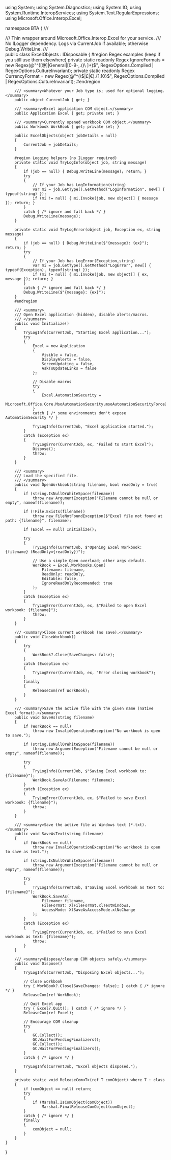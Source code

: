 using System;
using System.Diagnostics;
using System.IO;
using System.Runtime.InteropServices;
using System.Text.RegularExpressions;
using Microsoft.Office.Interop.Excel;

namespace BTA
{
    /// <summary>
    /// Thin wrapper around Microsoft.Office.Interop.Excel for your service.
    /// No ILogger dependency. Logs via CurrentJob if available; otherwise Debug.WriteLine.
    /// </summary>
    public class ExcelObjects : IDisposable
    {
        #region Regex examples (keep if you still use them elsewhere)
        private static readonly Regex IgnoreFormats = new Regex(@"^([@]|General|[0-9\-\,\.\(\)\ ]+)$",
            RegexOptions.Compiled | RegexOptions.CultureInvariant);
        private static readonly Regex CurrencyFormat = new Regex(@"^(\$|£|€).{1,10}$",
            RegexOptions.Compiled | RegexOptions.CultureInvariant);
        #endregion

        /// <summary>Whatever your Job type is; used for optional logging.</summary>
        public object CurrentJob { get; }

        /// <summary>Excel application COM object.</summary>
        public Application Excel { get; private set; }

        /// <summary>Currently opened workbook COM object.</summary>
        public Workbook WorkBook { get; private set; }

        public ExcelObjects(object jobDetails = null)
        {
            CurrentJob = jobDetails;
        }

        #region Logging helpers (no ILogger required)
        private static void TryLogInfo(object job, string message)
        {
            if (job == null) { Debug.WriteLine(message); return; }
            try
            {
                // If your Job has LogInformation(string)
                var mi = job.GetType().GetMethod("LogInformation", new[] { typeof(string) });
                if (mi != null) { mi.Invoke(job, new object[] { message }); return; }
            }
            catch { /* ignore and fall back */ }
            Debug.WriteLine(message);
        }

        private static void TryLogError(object job, Exception ex, string message)
        {
            if (job == null) { Debug.WriteLine($"{message}: {ex}"); return; }
            try
            {
                // If your Job has LogError(Exception,string)
                var mi = job.GetType().GetMethod("LogError", new[] { typeof(Exception), typeof(string) });
                if (mi != null) { mi.Invoke(job, new object[] { ex, message }); return; }
            }
            catch { /* ignore and fall back */ }
            Debug.WriteLine($"{message}: {ex}");
        }
        #endregion

        /// <summary>
        /// Open Excel application (hidden), disable alerts/macros.
        /// </summary>
        public void Initialize()
        {
            TryLogInfo(CurrentJob, "Starting Excel application...");
            try
            {
                Excel = new Application
                {
                    Visible = false,
                    DisplayAlerts = false,
                    ScreenUpdating = false,
                    AskToUpdateLinks = false
                };

                // Disable macros
                try
                {
                    Excel.AutomationSecurity =
                        Microsoft.Office.Core.MsoAutomationSecurity.msoAutomationSecurityForceDisable;
                }
                catch { /* some environments don't expose AutomationSecurity */ }

                TryLogInfo(CurrentJob, "Excel application started.");
            }
            catch (Exception ex)
            {
                TryLogError(CurrentJob, ex, "Failed to start Excel");
                Dispose();
                throw;
            }
        }

        /// <summary>
        /// Load the specified file.
        /// </summary>
        public void OpenWorkbook(string filename, bool readOnly = true)
        {
            if (string.IsNullOrWhiteSpace(filename))
                throw new ArgumentException("Filename cannot be null or empty", nameof(filename));

            if (!File.Exists(filename))
                throw new FileNotFoundException($"Excel file not found at path: {filename}", filename);

            if (Excel == null) Initialize();

            try
            {
                TryLogInfo(CurrentJob, $"Opening Excel Workbook: {filename} (ReadOnly={readOnly})");

                // Use a simple Open overload; other args default.
                WorkBook = Excel.Workbooks.Open(
                    Filename: filename,
                    ReadOnly: readOnly,
                    Editable: false,
                    IgnoreReadOnlyRecommended: true
                );
            }
            catch (Exception ex)
            {
                TryLogError(CurrentJob, ex, $"Failed to open Excel workbook: {filename}");
                throw;
            }
        }

        /// <summary>Close current workbook (no save).</summary>
        public void CloseWorkbook()
        {
            try
            {
                WorkBook?.Close(SaveChanges: false);
            }
            catch (Exception ex)
            {
                TryLogError(CurrentJob, ex, "Error closing workbook");
            }
            finally
            {
                ReleaseCom(ref WorkBook);
            }
        }

        /// <summary>Save the active file with the given name (native Excel format).</summary>
        public void SaveAs(string filename)
        {
            if (WorkBook == null)
                throw new InvalidOperationException("No workbook is open to save.");

            if (string.IsNullOrWhiteSpace(filename))
                throw new ArgumentException("Filename cannot be null or empty", nameof(filename));

            try
            {
                TryLogInfo(CurrentJob, $"Saving Excel workbook to: {filename}");
                WorkBook.SaveAs(Filename: filename);
            }
            catch (Exception ex)
            {
                TryLogError(CurrentJob, ex, $"Failed to save Excel workbook: {filename}");
                throw;
            }
        }

        /// <summary>Save the active file as Windows text (*.txt).</summary>
        public void SaveAsText(string filename)
        {
            if (WorkBook == null)
                throw new InvalidOperationException("No workbook is open to save as text.");

            if (string.IsNullOrWhiteSpace(filename))
                throw new ArgumentException("Filename cannot be null or empty", nameof(filename));

            try
            {
                TryLogInfo(CurrentJob, $"Saving Excel workbook as text to: {filename}");
                WorkBook.SaveAs(
                    Filename: filename,
                    FileFormat: XlFileFormat.xlTextWindows,
                    AccessMode: XlSaveAsAccessMode.xlNoChange
                );
            }
            catch (Exception ex)
            {
                TryLogError(CurrentJob, ex, $"Failed to save Excel workbook as text: {filename}");
                throw;
            }
        }

        /// <summary>Dispose/cleanup COM objects safely.</summary>
        public void Dispose()
        {
            TryLogInfo(CurrentJob, "Disposing Excel objects...");

            // Close workbook
            try { WorkBook?.Close(SaveChanges: false); } catch { /* ignore */ }
            ReleaseCom(ref WorkBook);

            // Quit Excel app
            try { Excel?.Quit(); } catch { /* ignore */ }
            ReleaseCom(ref Excel);

            // Encourage COM cleanup
            try
            {
                GC.Collect();
                GC.WaitForPendingFinalizers();
                GC.Collect();
                GC.WaitForPendingFinalizers();
            }
            catch { /* ignore */ }

            TryLogInfo(CurrentJob, "Excel objects disposed.");
        }

        private static void ReleaseCom<T>(ref T comObject) where T : class
        {
            if (comObject == null) return;
            try
            {
                if (Marshal.IsComObject(comObject))
                    Marshal.FinalReleaseComObject(comObject);
            }
            catch { /* ignore */ }
            finally
            {
                comObject = null;
            }
        }
    }
}
